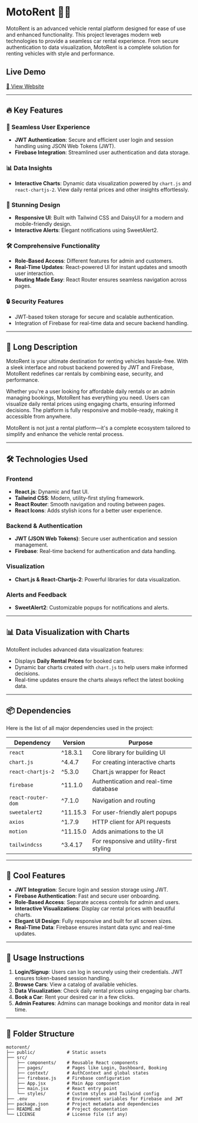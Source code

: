 # MotoRent 🚗🚀

MotoRent is an advanced vehicle rental platform designed for ease of use and enhanced functionality. This project leverages modern web technologies to provide a seamless car rental experience. From secure authentication to data visualization, MotoRent is a complete solution for renting vehicles with style and performance.

## Live Demo  
[🔗 View Website](https://motorent-120eb.web.app/)  

---

## 🔥 Key Features

### 🚀 Seamless User Experience
- **JWT Authentication**: Secure and efficient user login and session handling using JSON Web Tokens (JWT).
- **Firebase Integration**: Streamlined user authentication and data storage.

### 📊 Data Insights
- **Interactive Charts**: Dynamic data visualization powered by `chart.js` and `react-chartjs-2`. View daily rental prices and other insights effortlessly.

### 🌟 Stunning Design
- **Responsive UI**: Built with Tailwind CSS and DaisyUI for a modern and mobile-friendly design.
- **Interactive Alerts**: Elegant notifications using SweetAlert2.

### 🛠️ Comprehensive Functionality
- **Role-Based Access**: Different features for admin and customers.
- **Real-Time Updates**: React-powered UI for instant updates and smooth user interaction.
- **Routing Made Easy**: React Router ensures seamless navigation across pages.

### 🔒 Security Features
- JWT-based token storage for secure and scalable authentication.
- Integration of Firebase for real-time data and secure backend handling.

---

## 📖 Long Description

MotoRent is your ultimate destination for renting vehicles hassle-free. With a sleek interface and robust backend powered by JWT and Firebase, MotoRent redefines car rentals by combining ease, security, and performance. 

Whether you're a user looking for affordable daily rentals or an admin managing bookings, MotoRent has everything you need. Users can visualize daily rental prices using engaging charts, ensuring informed decisions. The platform is fully responsive and mobile-ready, making it accessible from anywhere.

MotoRent is not just a rental platform—it's a complete ecosystem tailored to simplify and enhance the vehicle rental process.

---

## 🛠️ Technologies Used

### Frontend
- **React.js**: Dynamic and fast UI.
- **Tailwind CSS**: Modern, utility-first styling framework.
- **React Router**: Smooth navigation and routing between pages.
- **React Icons**: Adds stylish icons for a better user experience.

### Backend & Authentication
- **JWT (JSON Web Tokens)**: Secure user authentication and session management.
- **Firebase**: Real-time backend for authentication and data handling.

### Visualization
- **Chart.js & React-Chartjs-2**: Powerful libraries for data visualization.

### Alerts and Feedback
- **SweetAlert2**: Customizable popups for notifications and alerts.

---

## 📊 Data Visualization with Charts

MotoRent includes advanced data visualization features:
- Displays **Daily Rental Prices** for booked cars.
- Dynamic bar charts created with `chart.js` to help users make informed decisions.
- Real-time updates ensure the charts always reflect the latest booking data.

---

## 📦 Dependencies

Here is the list of all major dependencies used in the project:

| Dependency           | Version  | Purpose                                   |
|----------------------|----------|-------------------------------------------|
| `react`              | ^18.3.1 | Core library for building UI              |
| `chart.js`           | ^4.4.7  | For creating interactive charts           |
| `react-chartjs-2`    | ^5.3.0  | Chart.js wrapper for React                |
| `firebase`           | ^11.1.0 | Authentication and real-time database     |
| `react-router-dom`   | ^7.1.0  | Navigation and routing                    |
| `sweetalert2`        | ^11.15.3| For user-friendly alert popups            |
| `axios`              | ^1.7.9  | HTTP client for API requests              |
| `motion`             | ^11.15.0| Adds animations to the UI                 |
| `tailwindcss`        | ^3.4.17 | For responsive and utility-first styling  |

---

## 🚀 Cool Features

- **JWT Integration**: Secure login and session storage using JWT.
- **Firebase Authentication**: Fast and secure user onboarding.
- **Role-Based Access**: Separate access controls for admin and users.
- **Interactive Visualizations**: Display car rental prices with beautiful charts.
- **Elegant UI Design**: Fully responsive and built for all screen sizes.
- **Real-Time Data**: Firebase ensures instant data sync and real-time updates.

---

## 📝 Usage Instructions

1. **Login/Signup**: Users can log in securely using their credentials. JWT ensures token-based session handling.
2. **Browse Cars**: View a catalog of available vehicles.
3. **Data Visualization**: Check daily rental prices using engaging bar charts.
4. **Book a Car**: Rent your desired car in a few clicks.
5. **Admin Features**: Admins can manage bookings and monitor data in real time.

---

## 📂 Folder Structure

```plaintext
motorent/
├── public/            # Static assets
├── src/
│   ├── components/    # Reusable React components
│   ├── pages/         # Pages like Login, Dashboard, Booking
│   ├── context/       # AuthContext and global states
│   ├── firebase.js    # Firebase configuration
│   ├── App.jsx        # Main App component
│   ├── main.jsx       # React entry point
│   └── styles/        # Custom styles and Tailwind config
├── .env               # Environment variables for Firebase and JWT
├── package.json       # Project metadata and dependencies
├── README.md          # Project documentation
└── LICENSE            # License file (if any)
